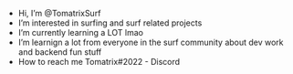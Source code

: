 - Hi, I’m @TomatrixSurf
- I’m interested in surfing and surf related projects
- I’m currently learning a LOT lmao
- I’m learnign a lot from everyone in the surf community about dev work and backend fun stuff
- How to reach me Tomatrix#2022 - Discord

<!---
TomatrixSurf/TomatrixSurf is a ✨ special ✨ repository because its `README.md` (this file) appears on your GitHub profile.
You can click the Preview link to take a look at your changes.
--->
